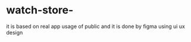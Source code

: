 # watch-store-
it is based on real app usage of public  and it is done by figma using ui ux design 
